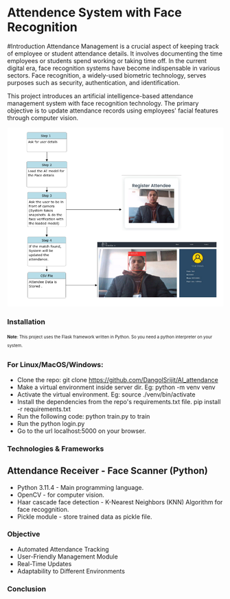 # Attendence System with Face Recognition
#Introduction
Attendance Management is a crucial aspect of keeping track of employee or student attendance details. It involves documenting the time employees or students spend working or taking time off. In the current digital era, face recognition systems have become indispensable in various sectors. Face recognition, a widely-used biometric technology, serves purposes such as security, authentication, and identification.

This project introduces an artificial intelligence-based attendance management system with face recognition technology. The primary objective is to update attendance records using employees' facial features through computer vision.

![UCD](UCD.png)


### Installation
<sub><sup>__Note__: This project uses the Flask framework written in Python. So you need a python interpreter on your system.</sup></sub>
### For Linux/MacOS/Windows:
+ Clone the repo:
    git clone https://github.com/DangolSrijit/AI_attendance
+ Make a virtual environment inside server dir. Eg:
    python -m venv venv
+ Activate the virtual environment. Eg:
    source ./venv/bin/activate
+ Install the dependencies from the repo's requirements.txt file. pip install -r requirements.txt
+ Run the following code: python train.py to train
+ Run the python login.py
+ Go to the url localhost:5000 on your browser.

### Technologies & Frameworks
## Attendance Receiver - Face Scanner (Python)
+ Python 3.11.4 - Main programming language.
+ OpenCV - for computer vision.
+ Haar cascade face detection - K-Nearest Neighbors (KNN) Algorithm for face recoggnition.
+ Pickle module - store trained data as pickle file.

### Objective
+ Automated Attendance Tracking
+ User-Friendly Management Module
+ Real-Time Updates
+ Adaptability to Different Environments

### Conclusion
